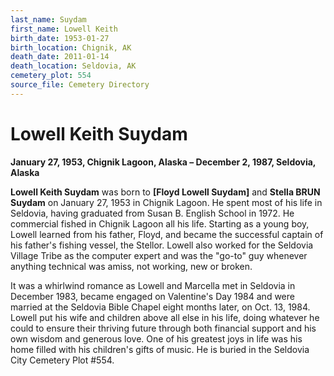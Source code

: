 ```yaml
---
last_name: Suydam
first_name: Lowell Keith
birth_date: 1953-01-27
birth_location: Chignik, AK
death_date: 2011-01-14
death_location: Seldovia, AK
cemetery_plot: 554
source_file: Cemetery Directory
---
```

# Lowell Keith Suydam

**January 27, 1953, Chignik Lagoon, Alaska – December 2, 1987, Seldovia,
Alaska**

**Lowell Keith Suydam** was born to **\[Floyd Lowell Suydam\]** and
**Stella BRUN Suydam** on January 27, 1953 in Chignik Lagoon. He spent
most of his life in Seldovia, having graduated from Susan B. English
School in 1972. He commercial fished in Chignik Lagoon all his life.
Starting as a young boy, Lowell learned from his father, Floyd, and
became the successful captain of his father's fishing vessel, the
Stellor. Lowell also worked for the Seldovia Village Tribe as the
computer expert and was the "go-to" guy whenever anything technical was
amiss, not working, new or broken.

It was a whirlwind romance as Lowell and Marcella met in Seldovia in
December 1983, became engaged on Valentine's Day 1984 and were married
at the Seldovia Bible Chapel eight months later, on Oct. 13, 1984.
Lowell put his wife and children above all else in his life, doing
whatever he could to ensure their thriving future through both financial
support and his own wisdom and generous love. One of his greatest joys
in life was his home filled with his children's gifts of music. He is
buried in the Seldovia City Cemetery Plot \#554.

